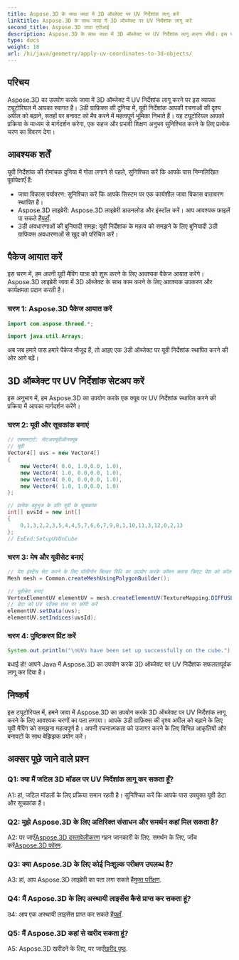 ```yaml
---
title: Aspose.3D के साथ जावा में 3D ऑब्जेक्ट पर UV निर्देशांक लागू करें
linktitle: Aspose.3D के साथ जावा में 3D ऑब्जेक्ट पर UV निर्देशांक लागू करें
second_title: Aspose.3D जावा एपीआई
description: Aspose.3D के साथ जावा में 3D ऑब्जेक्ट पर UV निर्देशांक लागू करना सीखें। इस चरण-दर-चरण मार्गदर्शिका के साथ अपने ग्राफ़िक्स को उन्नत करें।
type: docs
weight: 18
url: /hi/java/geometry/apply-uv-coordinates-to-3d-objects/
---
```

## परिचय

Aspose.3D का उपयोग करके जावा में 3D ऑब्जेक्ट में UV निर्देशांक लागू करने पर इस व्यापक ट्यूटोरियल में आपका स्वागत है। 3डी ग्राफ़िक्स की दुनिया में, यूवी निर्देशांक आपकी रचनाओं की दृश्य अपील को बढ़ाने, सतहों पर बनावट को मैप करने में महत्वपूर्ण भूमिका निभाते हैं। यह ट्यूटोरियल आपको प्रक्रिया के माध्यम से मार्गदर्शन करेगा, एक सहज और प्रभावी शिक्षण अनुभव सुनिश्चित करने के लिए प्रत्येक चरण का विवरण देगा।

## आवश्यक शर्तें

यूवी निर्देशांक की रोमांचक दुनिया में गोता लगाने से पहले, सुनिश्चित करें कि आपके पास निम्नलिखित पूर्वापेक्षाएँ हैं:

- जावा विकास पर्यावरण: सुनिश्चित करें कि आपके सिस्टम पर एक कार्यशील जावा विकास वातावरण स्थापित है।
-  Aspose.3D लाइब्रेरी: Aspose.3D लाइब्रेरी डाउनलोड और इंस्टॉल करें। आप आवश्यक फ़ाइलें पा सकते हैं[यहाँ](https://releases.aspose.com/3d/java/).
- 3डी अवधारणाओं की बुनियादी समझ: यूवी निर्देशांक के महत्व को समझने के लिए बुनियादी 3डी ग्राफिक्स अवधारणाओं से खुद को परिचित करें।

## पैकेज आयात करें

इस चरण में, हम अपनी यूवी मैपिंग यात्रा को शुरू करने के लिए आवश्यक पैकेज आयात करेंगे। Aspose.3D लाइब्रेरी जावा में 3D ऑब्जेक्ट के साथ काम करने के लिए आवश्यक उपकरण और कार्यक्षमता प्रदान करती है।

### चरण 1: Aspose.3D पैकेज आयात करें

```java
import com.aspose.threed.*;

import java.util.Arrays;
```

अब जब हमारे पास हमारे पैकेज मौजूद हैं, तो आइए एक 3डी ऑब्जेक्ट पर यूवी निर्देशांक स्थापित करने की ओर आगे बढ़ें।

## 3D ऑब्जेक्ट पर UV निर्देशांक सेटअप करें

इस अनुभाग में, हम Aspose.3D का उपयोग करके एक क्यूब पर UV निर्देशांक स्थापित करने की प्रक्रिया में आपका मार्गदर्शन करेंगे।

### चरण 2: यूवी और सूचकांक बनाएं

```java
// एक्सस्टार्ट: सेटअपयूवीऑनक्यूब
// यूवी
Vector4[] uvs = new Vector4[]
{
    new Vector4( 0.0, 1.0,0.0, 1.0),
    new Vector4( 1.0, 0.0,0.0, 1.0),
    new Vector4( 0.0, 0.0,0.0, 1.0),
    new Vector4( 1.0, 1.0,0.0, 1.0)
};

// प्रत्येक बहुभुज के प्रति यूवी के सूचकांक
int[] uvsId = new int[]
{
    0,1,3,2,2,3,5,4,4,5,7,6,6,7,9,8,1,10,11,3,12,0,2,13
};
// ExEnd:SetupUVOnCube
```

### चरण 3: मेष और यूवीसेट बनाएं

```java
// मेश इंस्टेंस सेट करने के लिए पॉलीगॉन बिल्डर विधि का उपयोग करके कॉमन क्लास क्रिएट मेश को कॉल करें
Mesh mesh = Common.createMeshUsingPolygonBuilder();

// यूवीसेट बनाएं
VertexElementUV elementUV = mesh.createElementUV(TextureMapping.DIFFUSE, MappingMode.POLYGON_VERTEX, ReferenceMode.INDEX_TO_DIRECT);
// डेटा को UV वर्टेक्स तत्व पर कॉपी करें
elementUV.setData(uvs);
elementUV.setIndices(uvsId);
```

### चरण 4: पुष्टिकरण प्रिंट करें

```java
System.out.println("\nUVs have been set up successfully on the cube.");
```

बधाई हो! आपने Java में Aspose.3D का उपयोग करके 3D ऑब्जेक्ट पर UV निर्देशांक सफलतापूर्वक लागू कर दिया है।

## निष्कर्ष

इस ट्यूटोरियल में, हमने जावा में Aspose.3D का उपयोग करके 3D ऑब्जेक्ट पर UV निर्देशांक लागू करने के लिए आवश्यक चरणों का पता लगाया। आपके 3डी ग्राफ़िक्स की दृश्य अपील को बढ़ाने के लिए यूवी मैपिंग को समझना महत्वपूर्ण है। अपनी रचनात्मकता को उजागर करने के लिए विभिन्न आकृतियों और बनावटों के साथ बेझिझक प्रयोग करें।

## अक्सर पूछे जाने वाले प्रश्न

### Q1: क्या मैं जटिल 3D मॉडल पर UV निर्देशांक लागू कर सकता हूँ?

A1: हां, जटिल मॉडलों के लिए प्रक्रिया समान रहती है। सुनिश्चित करें कि आपके पास उपयुक्त यूवी डेटा और सूचकांक हैं।

### Q2: मुझे Aspose.3D के लिए अतिरिक्त संसाधन और समर्थन कहां मिल सकता है?

 A2: पर जाएँ[Aspose.3D दस्तावेज़ीकरण](https://reference.aspose.com/3d/java/) गहन जानकारी के लिए. समर्थन के लिए, जाँच करें[Aspose.3D फोरम](https://forum.aspose.com/c/3d/18).

### Q3: क्या Aspose.3D के लिए कोई निःशुल्क परीक्षण उपलब्ध है?

 A3: हां, आप Aspose.3D लाइब्रेरी का पता लगा सकते हैं[मुफ्त परीक्षण](https://releases.aspose.com/).

### Q4: मैं Aspose.3D के लिए अस्थायी लाइसेंस कैसे प्राप्त कर सकता हूं?

 उ4: आप एक अस्थायी लाइसेंस प्राप्त कर सकते हैं[यहाँ](https://purchase.aspose.com/temporary-license/).

### Q5: मैं Aspose.3D कहां से खरीद सकता हूं?

 A5: Aspose.3D खरीदने के लिए, पर जाएँ[खरीद पृष्ठ](https://purchase.aspose.com/buy).